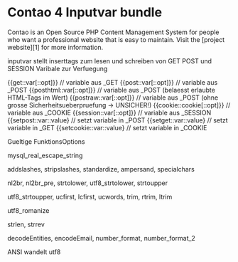# Contao 4 Inputvar bundle

Contao is an Open Source PHP Content Management System for people who want a
professional website that is easy to maintain. Visit the [project website][1]
for more information.

inputvar stellt inserttags zum lesen und schreiben von GET POST und SESSION Varibale zur Verfuegung

{{get::var[::opt]}}                    // variable aus _GET
{{post::var[::opt]}}                   // variable aus _POST
{{posthtml::var[::opt]}}               // variable aus _POST (belaesst erlaubte HTML-Tags im Wert)
{{postraw::var[::opt]}}                // variable aus _POST (ohne grosse Sicherheitsueberpruefung -> UNSICHER!)
{{cookie::cookie[::opt]}}              // variable aus _COOKIE
{{session::var[::opt]}}                // variable aus _SESSION
{{setpost::var::value}                 // setzt variable in _POST 
{{setget::var::value}                  // setzt variable in _GET
{{setcookie::var::value}               // setzt variable in _COOKIE

Gueltige FunktionsOptions

mysql_real_escape_string

addslashes, stripslashes, standardize, ampersand, specialchars

nl2br, nl2br_pre, strtolower, utf8_strtolower, strtoupper

utf8_strtoupper, ucfirst, lcfirst, ucwords, trim, rtrim, ltrim

utf8_romanize

strlen, strrev

decodeEntities, encodeEmail, number_format, number_format_2

ANSI wandelt utf8


